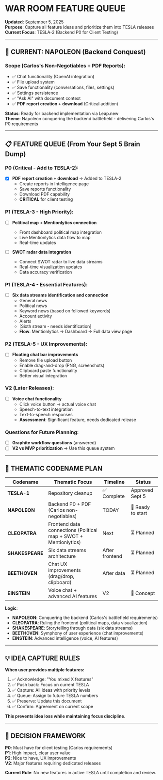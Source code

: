 # WAR ROOM FEATURE QUEUE

**Updated**: September 5, 2025  
**Purpose**: Capture all feature ideas and prioritize them into TESLA releases  
**Current Focus**: TESLA-2 (Backend P0 for Client Testing)

---

## 🎯 CURRENT: NAPOLEON (Backend Conquest)

### **Scope (Carlos's Non-Negotiables + PDF Reports)**:
- ✅ Chat functionality (OpenAI integration)
- ✅ File upload system
- ✅ Save functionality (conversations, files, settings) 
- ✅ Settings persistence
- ✅ "Ask AI" with document context
- ✅ **PDF report creation + download** (Critical addition)

**Status**: Ready for backend implementation via Leap.new  
**Theme**: Napoleon conquering the backend battlefield - delivering Carlos's P0 requirements

---

## 📋 FEATURE QUEUE (From Your Sept 5 Brain Dump)

### **P0 (Critical - Add to TESLA-2)**:
- [x] **PDF report creation + download** → Added to TESLA-2
  - Create reports in Intelligence page
  - Save reports functionality 
  - Download PDF capability
  - **CRITICAL** for client testing

### **P1 (TESLA-3 - High Priority)**:
- [ ] **Political map + Mentionlytics connection**
  - Front dashboard political map integration
  - Live Mentionlytics data flow to map
  - Real-time updates

- [ ] **SWOT radar data integration** 
  - Connect SWOT radar to live data streams
  - Real-time visualization updates
  - Data accuracy verification

### **P1 (TESLA-4 - Essential Features)**:
- [ ] **Six data streams identification and connection**
  - General news
  - Political news  
  - Keyword news (based on followed keywords)
  - Account activity
  - Alerts
  - [Sixth stream - needs identification]
  - **Flow**: Mentionlytics → Dashboard → Full data view page

### **P2 (TESLA-5 - UX Improvements)**:
- [ ] **Floating chat bar improvements**
  - Remove file upload button
  - Enable drag-and-drop (PNG, screenshots)
  - Clipboard paste functionality
  - Better visual integration

### **V2 (Later Releases)**:
- [ ] **Voice chat functionality**
  - Click voice button → actual voice chat
  - Speech-to-text integration
  - Text-to-speech responses
  - **Assessment**: Significant feature, needs dedicated release

### **Questions for Future Planning**:
- [ ] **Graphite workflow questions** (answered)
- [ ] **V2 vs MVP prioritization** → Use this queue system

---

## 🚀 THEMATIC CODENAME PLAN

| Codename | Thematic Focus | Timeline | Status |
|----------|---------------|----------|--------|
| **TESLA-1** | Repository cleanup | ✅ Complete | Approved Sept 5 |
| **NAPOLEON** | Backend P0 + PDF (Carlos non-negotiables) | TODAY | 🔄 Ready to start |
| **CLEOPATRA** | Frontend data connections (Political map + SWOT + Mentionlytics) | Next | ⏳ Planned |
| **SHAKESPEARE** | Six data streams architecture | After frontend | ⏳ Planned |
| **BEETHOVEN** | Chat UX improvements (drag/drop, clipboard) | After data | ⏳ Planned |
| **EINSTEIN** | Voice chat + advanced AI features | V2 | 💭 Concept |

**Logic**:
- **NAPOLEON**: Conquering the backend (Carlos's battlefield requirements)
- **CLEOPATRA**: Ruling the frontend (political maps, data visualization)
- **SHAKESPEARE**: Storytelling through data (six data streams)
- **BEETHOVEN**: Symphony of user experience (chat improvements)
- **EINSTEIN**: Advanced intelligence (voice, AI features)

---

## 💡 IDEA CAPTURE RULES

**When user provides multiple features:**
1. ✅ Acknowledge: "You mixed X features"
2. ✅ Push back: Focus on current TESLA
3. ✅ Capture: All ideas with priority levels
4. ✅ Queue: Assign to future TESLA numbers
5. ✅ Preserve: Update this document
6. ✅ Confirm: Agreement on current scope

**This prevents idea loss while maintaining focus discipline.**

---

## 🎯 DECISION FRAMEWORK

**P0**: Must have for client testing (Carlos requirements)  
**P1**: High impact, clear user value  
**P2**: Nice to have, UX improvements  
**V2**: Major features requiring dedicated releases  

**Current Rule**: No new features in active TESLA until completion and review.